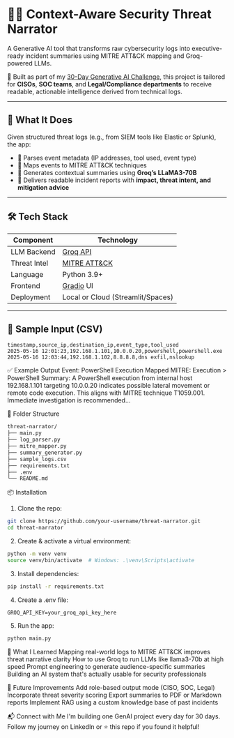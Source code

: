 # 🕵️‍♂️ Context-Aware Security Threat Narrator

A Generative AI tool that transforms raw cybersecurity logs into executive-ready incident summaries using MITRE ATT&CK mapping and Groq-powered LLMs.

🚀 Built as part of my [30-Day Generative AI Challenge](#), this project is tailored for **CISOs**, **SOC teams**, and **Legal/Compliance departments** to receive readable, actionable intelligence derived from technical logs.

---

## 📌 What It Does

Given structured threat logs (e.g., from SIEM tools like Elastic or Splunk), the app:

- 🔎 Parses event metadata (IP addresses, tool used, event type)
- 🧠 Maps events to MITRE ATT&CK techniques
- 🤖 Generates contextual summaries using **Groq’s LLaMA3-70B**
- 📄 Delivers readable incident reports with **impact, threat intent, and mitigation advice**

---

## 🛠️ Tech Stack

| Component     | Technology                             |
|---------------|----------------------------------------|
| LLM Backend   | [Groq API](https://console.groq.com/)  |
| Threat Intel  | [MITRE ATT&CK](https://attack.mitre.org/) |
| Language      | Python 3.9+                            |
| Frontend      | [Gradio](https://www.gradio.app/) UI   |
| Deployment    | Local or Cloud (Streamlit/Spaces)      |

---

## 🧪 Sample Input (CSV)

```csv
timestamp,source_ip,destination_ip,event_type,tool_used
2025-05-16 12:01:23,192.168.1.101,10.0.0.20,powershell,powershell.exe
2025-05-16 12:03:44,192.168.1.102,8.8.8.8,dns exfil,nslookup
```

✅ Example Output
Event: PowerShell Execution
Mapped MITRE: Execution > PowerShell
Summary:
A PowerShell execution from internal host 192.168.1.101 targeting 10.0.0.20 indicates possible lateral movement or remote code execution. This aligns with MITRE technique T1059.001. Immediate investigation is recommended...

🧩 Folder Structure
```bash
threat-narrator/
├── main.py
├── log_parser.py
├── mitre_mapper.py
├── summary_generator.py
├── sample_logs.csv
├── requirements.txt
├── .env
└── README.md
```

📦 Installation
1. Clone the repo:
```bash
git clone https://github.com/your-username/threat-narrator.git
cd threat-narrator
```

2. Create & activate a virtual environment:
```bash
python -m venv venv
source venv/bin/activate  # Windows: .\venv\Scripts\activate
```

3. Install dependencies:
```bash
pip install -r requirements.txt
```

4. Create a .env file:
```env
GROQ_API_KEY=your_groq_api_key_here
```
5. Run the app:
```bash
python main.py
```

🧠 What I Learned
Mapping real-world logs to MITRE ATT&CK improves threat narrative clarity
How to use Groq to run LLMs like llama3-70b at high speed
Prompt engineering to generate audience-specific summaries
Building an AI system that's actually usable for security professionals

🚧 Future Improvements
Add role-based output mode (CISO, SOC, Legal)
Incorporate threat severity scoring
Export summaries to PDF or Markdown reports
Implement RAG using a custom knowledge base of past incidents

📬 Connect with Me
I'm building one GenAI project every day for 30 days.
Follow my journey on LinkedIn or ⭐️ this repo if you found it helpful!
